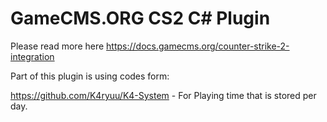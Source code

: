 # GameCMS.ORG CS2 C# Plugin
Please read more here https://docs.gamecms.org/counter-strike-2-integration


Part of this plugin is using codes form:

https://github.com/K4ryuu/K4-System - For Playing time that is stored per day.

